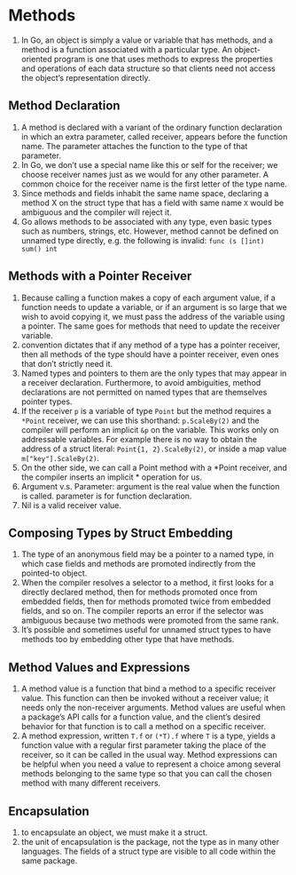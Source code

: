 # Methods
1. In Go, an object is simply a value or variable that has methods, and a method is a function associated with a particular type. An object-oriented program is one that uses methods to express the properties and operations of each data structure so that clients need not access the object’s representation directly.

## Method Declaration
1. A method is declared with a variant of the ordinary function declaration in which an extra parameter, called receiver, appears before the function name. The parameter attaches the function to the type of that parameter.
2. In Go, we don’t use a special name like this or self for the receiver; we choose receiver names just as we would for any other parameter. A common choice for the receiver name is the first letter of the type name.
3. Since methods and fields inhabit the same name space, declaring a method X on the struct type that has a field with same name `X` would be ambiguous and the compiler will reject it.
4. Go allows methods to be associated with any type, even basic types such as numbers, strings, etc. However, method cannot be defined on unnamed type directly, e.g. the following is invalid: `func (s []int) sum() int`

## Methods with a Pointer Receiver
1. Because calling a function makes a copy of each argument value, if a function needs to update a variable, or if an argument is so large that we wish to avoid copying it, we must pass the address of the variable using a pointer. The same goes for methods that need to update the receiver variable.
2. convention dictates that if any method of a type has a pointer receiver, then all methods of the type should have a pointer receiver, even ones that don’t strictly need it.
3. Named types and pointers to them are the only types that may appear in a receiver declaration. Furthermore, to avoid ambiguities, method declarations are not permitted on named types that are themselves pointer types. 
4. If the receiver `p` is a variable of type `Point` but the method requires a `*Point` receiver, we can use this shorthand: `p.ScaleBy(2)` and the compiler will perform an implicit `&p` on the variable. This works only on addressable variables. For example there is no way to obtain the address of a struct literal: `Point{1, 2}.ScaleBy(2)`, or inside a map value `m["key"].ScaleBy(2)`.
5. On the other side, we can call a Point method with a *Point receiver, and the compiler inserts an implicit * operation for us.
6. Argument v.s. Parameter: argument is the real value when the function is called. parameter is for function declaration.
7. Nil is a valid receiver value.

## Composing Types by Struct Embedding
1. The type of an anonymous field may be a pointer to a named type, in which case fields and methods are promoted indirectly from the pointed-to object.
2. When the compiler resolves a selector to a method, it first looks for a directly declared method, then for methods promoted once from embedded fields, then for methods promoted twice from embedded fields, and so on. The compiler reports an error if the selector was ambiguous because two methods were promoted from the same rank.
3. It’s possible and sometimes useful for unnamed struct types to have methods too by embedding other type that have methods. 

## Method Values and Expressions
1. A method value is a function that bind a method to a specific receiver value. This function can then be invoked without a receiver value; it needs only the non-receiver arguments. Method values are useful when a package’s API calls for a function value, and the client’s desired behavior for that function is to call a method on a specific receiver.
2. A method expression, written `T.f` or `(*T).f` where `T` is a type, yields a function value with a regular first parameter taking the place of the receiver, so it can be called in the usual way. Method expressions can be helpful when you need a value to represent a choice among several methods belonging to the same type so that you can call the chosen method with many different receivers.

## Encapsulation
1. to encapsulate an object, we must make it a struct.
2. the unit of encapsulation is the package, not the type as in many other languages. The fields of a struct type are visible to all code within the same package.